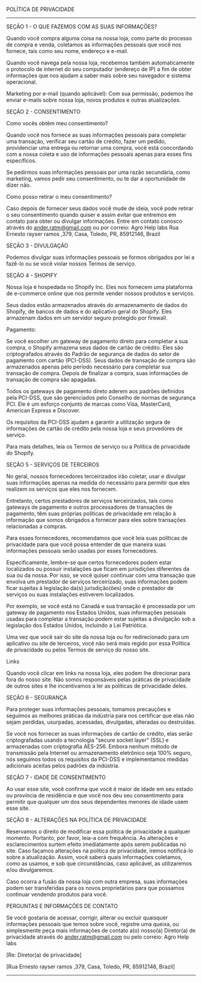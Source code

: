 POLÍTICA DE PRIVACIDADE

----

SEÇÃO 1 - O QUE FAZEMOS COM AS SUAS INFORMAÇÕES?

Quando você compra alguma coisa na nossa loja, como parte do processo de compra e venda, coletamos as informações pessoais que você nos fornece, tais como seu nome, endereço e e-mail.

Quando você navega pela nossa loja, recebemos também automaticamente o protocolo de internet do seu computador (endereço de IP) a fim de obter informações que nos ajudam a saber mais sobre seu navegador e sistema operacional.

Marketing por e-mail (quando aplicável): Com sua permissão, podemos lhe enviar e-mails sobre nossa loja, novos produtos e outras atualizações.


SEÇÃO 2 - CONSENTIMENTO

Como vocês obtêm meu consentimento?

Quando você nos fornece as suas informações pessoais para completar uma transação, verificar seu cartão de crédito, fazer um pedido, providenciar uma entrega ou retornar uma compra, você está concordando com a nossa coleta e uso de informações pessoais apenas para esses fins específicos.

Se pedirmos suas informações pessoais por uma razão secundária, como marketing, vamos pedir seu consentimento, ou te dar a oportunidade de dizer não.


Como posso retirar o meu consentimento?

Caso depois de fornecer seus dados você mude de ideia, você pode retirar o seu consentimento quando quiser e assim evitar que entremos em contato para obter ou divulgar informações. Entre em contato conosco através do ander.ratm@gmail.com ou por correio: Agro Help labs Rua Ernesto rayser ramos ,379, Casa, Toledo, PR, 85912146, Brazil


SEÇÃO 3 - DIVULGAÇÃO

Podemos divulgar suas informações pessoais se formos obrigados por lei a fazê-lo ou se você violar nossos Termos de serviço.


SEÇÃO 4 - SHOPIFY

Nossa loja é hospedada no Shopify Inc. Eles nos fornecem uma plataforma de e-commerce online que nos permite vender nossos produtos e serviços.

Seus dados estão armazenados através do armazenamento de dados do Shopify, de bancos de dados e do aplicativo geral do Shopify. Eles armazenam dados em um servidor seguro protegido por firewall.


Pagamento:

Se você escolher um gateway de pagamento direto para completar a sua compra, o Shopify armazena seus dados de cartão de crédito. Eles são criptografados através do Padrão de segurança de dados do setor de pagamento com cartão (PCI-DSS). Seus dados de transação de compra são armazenados apenas pelo período necessário para completar sua transação de compra. Depois de finalizar a compra, suas informações de transação de compra são apagadas.

Todos os gateways de pagamento direto aderem aos padrões definidos pela PCI-DSS, que são gerenciados pelo Conselho de normas de segurança PCI. Ele é um esforço conjunto de marcas como Visa, MasterCard, American Express e Discover.

Os requisitos da PCI-DSS ajudam a garantir a utilização segura de informações de cartão de crédito pela nossa loja e seus provedores de serviço.

Para mais detalhes, leia os Termos de serviço ou a Política de privacidade do Shopify.


SEÇÃO 5 - SERVIÇOS DE TERCEIROS


No geral, nossos fornecedores terceirizados irão coletar, usar e divulgar suas informações apenas na medida do necessário para permitir que eles realizem os serviços que eles nos fornecem.

Entretanto, certos prestadores de serviços terceirizados, tais como gateways de pagamento e outros processadores de transações de pagamento, têm suas próprias políticas de privacidade em relação à informação que somos obrigados a fornecer para eles sobre transações relacionadas a compras.

Para esses fornecedores, recomendamos que você leia suas políticas de privacidade para que você possa entender de que maneira suas informações pessoais serão usadas por esses fornecedores.

Especificamente, lembre-se que certos fornecedores podem estar localizados ou possuir instalações que ficam em jurisdições diferentes da sua ou da nossa. Por isso, se você quiser continuar com uma transação que envolva um prestador de serviços terceirizado, suas informações podem ficar sujeitas à legislação da(s) jurisdição(ões) onde o prestador de serviços ou suas instalações estiverem localizados.

Por exemplo, se você está no Canadá e sua transação é processada por um gateway de pagamento nos Estados Unidos, suas informações pessoais usadas para completar a transação podem estar sujeitas a divulgação sob a legislação dos Estados Unidos, incluindo a Lei Patriótica.

Uma vez que você sair do site da nossa loja ou for redirecionado para um aplicativo ou site de terceiros, você não será mais regido por essa Política de privacidade ou pelos Termos de serviço do nosso site.


Links

Quando você clicar em links na nossa loja, eles podem lhe direcionar para fora do nosso site. Não somos responsáveis pelas práticas de privacidade de outros sites e lhe incentivamos a ler as políticas de privacidade deles.


SEÇÃO 6 - SEGURANÇA

Para proteger suas informações pessoais, tomamos precauções e seguimos as melhores práticas da indústria para nos certificar que elas não sejam perdidas, usurpadas, acessadas, divulgadas, alteradas ou destruídas.

Se você nos fornecer as suas informações de cartão de crédito, elas serão criptografadas usando a tecnologia "secure socket layer" (SSL) e armazenadas com criptografia AES-256.  Embora nenhum método de transmissão pela Internet ou armazenamento eletrônico seja 100% seguro, nós seguimos todos os requisitos da PCI-DSS e implementamos medidas adicionais aceitas pelos padrões da indústria.



SEÇÃO 7 - IDADE DE CONSENTIMENTO

Ao usar esse site, você confirma que você é maior de idade em seu estado ou província de residência e que você nos deu seu consentimento para permitir que qualquer um dos seus dependentes menores de idade usem esse site.


SEÇÃO 8 - ALTERAÇÕES NA POLÍTICA DE PRIVACIDADE

Reservamos o direito de modificar essa política de privacidade a qualquer momento. Portanto, por favor, leia-a com frequência. As alterações e esclarecimentos surtem efeito imediatamente após serem publicadas no site. Caso façamos alterações na política de privacidade, iremos notificá-lo sobre a atualização. Assim, você saberá quais informações coletamos, como as usamos, e sob que circunstâncias, caso aplicável, as utilizaremos e/ou divulgaremos.

Caso ocorra a fusão da nossa loja com outra empresa, suas informações podem ser transferidas para os novos proprietários para que possamos continuar vendendo produtos para você.


PERGUNTAS E INFORMAÇÕES DE CONTATO

Se você gostaria de acessar, corrigir, alterar ou excluir quaisquer informações pessoais que temos sobre você, registre uma queixa, ou simplesmente peça mais informações de contato a(o) nosso(a) Diretor(a) de privacidade através do ander.ratm@gmail.com ou pelo correio: Agro Help labs

[Re: Diretor(a) de privacidade]

[Rua Ernesto rayser ramos ,379, Casa, Toledo, PR, 85912146, Brazil]

----
